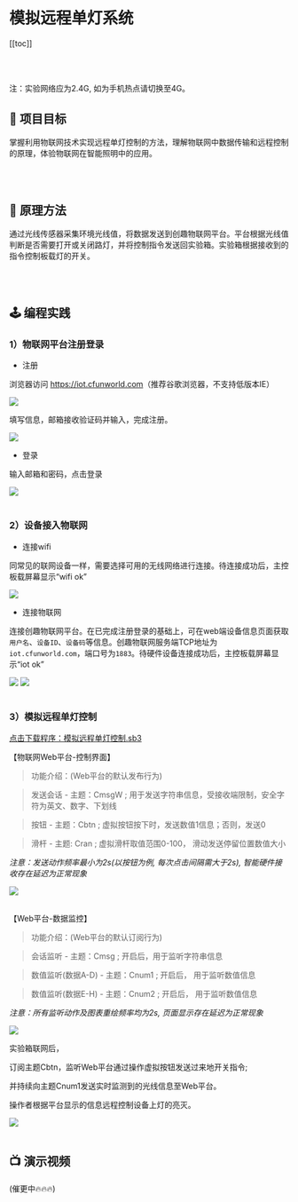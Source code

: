 # 模拟远程单灯系统

[[toc]]

<br>
<br>

<span class="attention">注：实验网络应为2.4G, 如为手机热点请切换至4G。</span>

## 🎯 项目目标

掌握利用物联网技术实现远程单灯控制的方法，理解物联网中数据传输和远程控制的原理，体验物联网在智能照明中的应用。

<br>
<br>

## 📖 原理方法

通过光线传感器采集环境光线值，将数据发送到创趣物联网平台。平台根据光线值判断是否需要打开或关闭路灯，并将控制指令发送回实验箱。实验箱根据接收到的指令控制板载灯的开关。

<br>
<br>

## 🕹️ 编程实践

### 1）物联网平台注册登录

- 注册

浏览器访问 <a href="https://iot.cfunworld.com">https://iot.cfunworld.com</a>（推荐谷歌浏览器，不支持低版本IE）

<img src="/images/docimg/Snipaste_2025-03-05_10-33-28.png">

填写信息，邮箱接收验证码并输入，完成注册。

<img src="/images/docimg/Snipaste_2025-03-05_10-40-24.png">

- 登录

输入邮箱和密码，点击登录

<img src="/images/docimg/Snipaste_2025-03-05_10-42-30.png">

<br>
<br>

### 2）设备接入物联网

- 连接wifi

同常见的联网设备一样，需要选择可用的无线网络进行连接。待连接成功后，主控板载屏幕显示“wifi ok”

<img src="/images/docimg/Snipaste_2025-03-05_10-51-39.png">

- 连接物联网

连接创趣物联网平台。在已完成注册登录的基础上，可在web端设备信息页面获取`用户名`、`设备ID`、`设备码`等信息。创趣物联网服务端TCP地址为 `iot.cfunworld.com`，端口号为`1883`。待硬件设备连接成功后，主控板载屏幕显示“iot ok”

<img src="/images/docimg/Snipaste_2025-03-05_10-53-22.png">

<img src="/images/docimg/Snipaste_2025-03-05_10-56-05.png">

<br>
<br>

### 3）模拟远程单灯控制

<a href="/tutorial/starbox_sj/sb3/模拟远程单灯控制.sb3">点击下载程序：模拟远程单灯控制.sb3</a>

【物联网Web平台-控制界面】

> 功能介绍：(Web平台的默认发布行为)

> 发送会话 - 主题：CmsgW ; 用于发送字符串信息，受接收端限制，安全字符为英文、数字、下划线

> 按钮 - 主题：Cbtn ; 虚拟按钮按下时，发送数值1信息；否则，发送0

> 滑杆 - 主题: Cran ; 虚拟滑杆取值范围0-100， 滑动发送停留位置数值大小

*注意：发送动作频率最小为2s(以按钮为例, 每次点击间隔需大于2s), 智能硬件接收存在延迟为正常现象*

<img src="/images/docimg/Snipaste_2025-03-05_11-43-11.png">

<br>
<br>

【Web平台-数据监控】

> 功能介绍：(Web平台的默认订阅行为)

> 会话监听 - 主题：Cmsg ; 开启后，用于监听字符串信息

> 数值监听(数据A-D) - 主题：Cnum1 ; 开启后， 用于监听数值信息

> 数值监听(数据E-H) - 主题：Cnum2 ; 开启后， 用于监听数值信息

*注意：所有监听动作及图表重绘频率均为2s, 页面显示存在延迟为正常现象*

<img src="/images/docimg/Snipaste_2025-03-05_11-47-39.png">

实验箱联网后，

订阅主题Cbtn，监听Web平台通过操作虚拟按钮发送过来地开关指令; 

并持续向主题Cnum1发送实时监测到的光线信息至Web平台。

操作者根据平台显示的信息远程控制设备上灯的亮灭。

<img src="/images/docimg/Snipaste_2025-03-05_11-31-27.png">

<br>
<br>

## 📺 演示视频

(催更中🔥🔥🔥)


